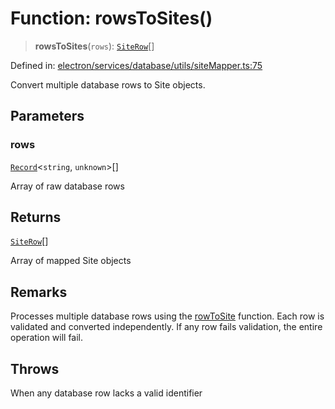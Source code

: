# Function: rowsToSites()

> **rowsToSites**(`rows`): [`SiteRow`](../interfaces/SiteRow.md)[]

Defined in: [electron/services/database/utils/siteMapper.ts:75](https://github.com/Nick2bad4u/Uptime-Watcher/blob/8a1973382d5fe14c52996ecda381894eb7ecd4a6/electron/services/database/utils/siteMapper.ts#L75)

Convert multiple database rows to Site objects.

## Parameters

### rows

[`Record`](https://www.typescriptlang.org/docs/handbook/utility-types.html#recordkeys-type)\<`string`, `unknown`\>[]

Array of raw database rows

## Returns

[`SiteRow`](../interfaces/SiteRow.md)[]

Array of mapped Site objects

## Remarks

Processes multiple database rows using the [rowToSite](rowToSite.md) function.
Each row is validated and converted independently. If any row fails
validation, the entire operation will fail.

## Throws

When any database row lacks a valid identifier
